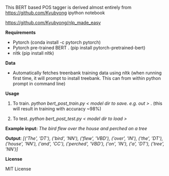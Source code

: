 This BERT based POS tagger is derived almost entirely from https://github.com/Kyubyong ipython notebook

https://github.com/Kyubyong/nlp_made_easy

**Requirements**

- Pytorch (conda install -c pytorch pytorch)
- Pytorch pre-trained BERT . (pip install pytorch-pretrained-bert)
- nltk (pip install nltk)


**Data**

- Automatically fetches treenbank training data using nltk (when running first time, it will prompt  to install treebank. This can from within python prompt in command line)


**Usage**

1. To train. _python bert_post_train.py < model dir to save. e.g. out >_ . (this will result in training with accuracy ~98%)

3. To test. _python bert_post_test.py < model dir to load >_

__Example input:__ _The bird flew over the house and perched on a tree_

__Output__:   _[('The', 'DT'), ('bird', 'NN'), ('flew', 'VBD'), ('over', 'IN'), ('the', 'DT'), ('house', 'NN'), ('and', 'CC'), ('perched', 'VBD'), ('on', 'IN'), ('a', 'DT'), ('tree', 'NN')]_



**License**

MIT License

